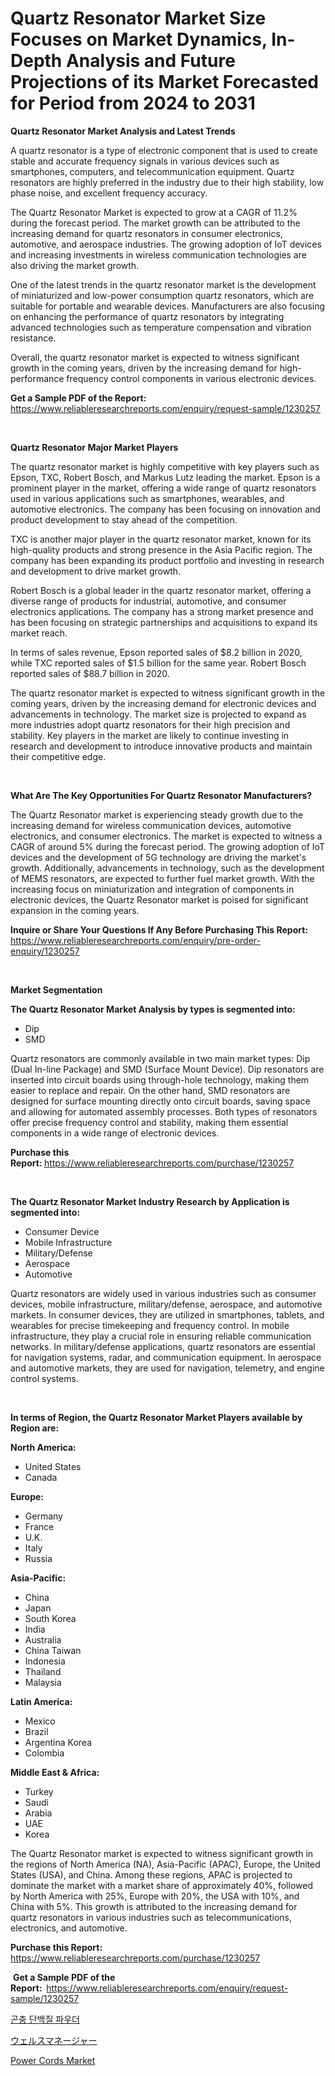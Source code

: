 <p><h1>Quartz Resonator Market Size Focuses on Market Dynamics, In-Depth Analysis and Future Projections of its Market Forecasted for Period from 2024 to 2031</h1></p><p><strong>Quartz Resonator Market Analysis and Latest Trends</strong></p>
<p><p>A quartz resonator is a type of electronic component that is used to create stable and accurate frequency signals in various devices such as smartphones, computers, and telecommunication equipment. Quartz resonators are highly preferred in the industry due to their high stability, low phase noise, and excellent frequency accuracy.</p><p>The Quartz Resonator Market is expected to grow at a CAGR of 11.2% during the forecast period. The market growth can be attributed to the increasing demand for quartz resonators in consumer electronics, automotive, and aerospace industries. The growing adoption of IoT devices and increasing investments in wireless communication technologies are also driving the market growth.</p><p>One of the latest trends in the quartz resonator market is the development of miniaturized and low-power consumption quartz resonators, which are suitable for portable and wearable devices. Manufacturers are also focusing on enhancing the performance of quartz resonators by integrating advanced technologies such as temperature compensation and vibration resistance.</p><p>Overall, the quartz resonator market is expected to witness significant growth in the coming years, driven by the increasing demand for high-performance frequency control components in various electronic devices.</p></p>
<p><strong>Get a Sample PDF of the Report:&nbsp;</strong> <a href="https://www.reliableresearchreports.com/enquiry/request-sample/1230257">https://www.reliableresearchreports.com/enquiry/request-sample/1230257</a></p>
<p>&nbsp;</p>
<p><strong>Quartz Resonator Major Market Players</strong></p>
<p><p>The quartz resonator market is highly competitive with key players such as Epson, TXC, Robert Bosch, and Markus Lutz leading the market. Epson is a prominent player in the market, offering a wide range of quartz resonators used in various applications such as smartphones, wearables, and automotive electronics. The company has been focusing on innovation and product development to stay ahead of the competition.</p><p>TXC is another major player in the quartz resonator market, known for its high-quality products and strong presence in the Asia Pacific region. The company has been expanding its product portfolio and investing in research and development to drive market growth.</p><p>Robert Bosch is a global leader in the quartz resonator market, offering a diverse range of products for industrial, automotive, and consumer electronics applications. The company has a strong market presence and has been focusing on strategic partnerships and acquisitions to expand its market reach.</p><p>In terms of sales revenue, Epson reported sales of $8.2 billion in 2020, while TXC reported sales of $1.5 billion for the same year. Robert Bosch reported sales of $88.7 billion in 2020.</p><p>The quartz resonator market is expected to witness significant growth in the coming years, driven by the increasing demand for electronic devices and advancements in technology. The market size is projected to expand as more industries adopt quartz resonators for their high precision and stability. Key players in the market are likely to continue investing in research and development to introduce innovative products and maintain their competitive edge.</p></p>
<p>&nbsp;</p>
<p><strong>What Are The Key Opportunities For Quartz Resonator Manufacturers?</strong></p>
<p><p>The Quartz Resonator market is experiencing steady growth due to the increasing demand for wireless communication devices, automotive electronics, and consumer electronics. The market is expected to witness a CAGR of around 5% during the forecast period. The growing adoption of IoT devices and the development of 5G technology are driving the market's growth. Additionally, advancements in technology, such as the development of MEMS resonators, are expected to further fuel market growth. With the increasing focus on miniaturization and integration of components in electronic devices, the Quartz Resonator market is poised for significant expansion in the coming years.</p></p>
<p><strong>Inquire or Share Your Questions If Any Before Purchasing This Report:</strong> <a href="https://www.reliableresearchreports.com/enquiry/pre-order-enquiry/1230257">https://www.reliableresearchreports.com/enquiry/pre-order-enquiry/1230257</a></p>
<p>&nbsp;</p>
<p><strong>Market Segmentation</strong></p>
<p><strong>The Quartz Resonator Market Analysis by types is segmented into:</strong></p>
<p><ul><li>Dip</li><li>SMD</li></ul></p>
<p><p>Quartz resonators are commonly available in two main market types: Dip (Dual In-line Package) and SMD (Surface Mount Device). Dip resonators are inserted into circuit boards using through-hole technology, making them easier to replace and repair. On the other hand, SMD resonators are designed for surface mounting directly onto circuit boards, saving space and allowing for automated assembly processes. Both types of resonators offer precise frequency control and stability, making them essential components in a wide range of electronic devices.</p></p>
<p><strong>Purchase this Report:&nbsp;</strong><a href="https://www.reliableresearchreports.com/purchase/1230257">https://www.reliableresearchreports.com/purchase/1230257</a></p>
<p>&nbsp;</p>
<p><strong>The Quartz Resonator Market Industry Research by Application is segmented into:</strong></p>
<p><ul><li>Consumer Device</li><li>Mobile Infrastructure</li><li>Military/Defense</li><li>Aerospace</li><li>Automotive</li></ul></p>
<p><p>Quartz resonators are widely used in various industries such as consumer devices, mobile infrastructure, military/defense, aerospace, and automotive markets. In consumer devices, they are utilized in smartphones, tablets, and wearables for precise timekeeping and frequency control. In mobile infrastructure, they play a crucial role in ensuring reliable communication networks. In military/defense applications, quartz resonators are essential for navigation systems, radar, and communication equipment. In aerospace and automotive markets, they are used for navigation, telemetry, and engine control systems.</p></p>
<p>&nbsp;</p>
<p><strong>In terms of Region, the Quartz Resonator Market Players available by Region are:</strong></p>
<p>
    <p> <strong> North America: </strong>
        <ul>
            <li>United States</li>
            <li>Canada</li>
        </ul>
        </p> 
    <p> <strong> Europe: </strong>
        <ul>
            <li>Germany</li>
            <li>France</li>
            <li>U.K.</li>
            <li>Italy</li>
            <li>Russia</li>
        </ul>
        </p> 
    <p> <strong> Asia-Pacific: </strong>
        <ul>
            <li>China</li>
            <li>Japan</li>
            <li>South Korea</li>
            <li>India</li>
            <li>Australia</li>
            <li>China Taiwan</li>
            <li>Indonesia</li>
            <li>Thailand</li>
            <li>Malaysia</li>
        </ul>
        </p> 
    <p> <strong> Latin America: </strong>
        <ul>
            <li>Mexico</li>
            <li>Brazil</li>
            <li>Argentina Korea</li>
            <li>Colombia</li>
        </ul>
        </p> 
    <p> <strong> Middle East & Africa: </strong>
        <ul>
            <li>Turkey</li>
            <li>Saudi</li>
            <li>Arabia</li>
            <li>UAE</li>
            <li>Korea</li>
        </ul>
    </p>
    </p>
<p><p>The Quartz Resonator market is expected to witness significant growth in the regions of North America (NA), Asia-Pacific (APAC), Europe, the United States (USA), and China. Among these regions, APAC is projected to dominate the market with a market share of approximately 40%, followed by North America with 25%, Europe with 20%, the USA with 10%, and China with 5%. This growth is attributed to the increasing demand for quartz resonators in various industries such as telecommunications, electronics, and automotive.</p></p>
<p><strong>Purchase this Report: </strong><a href="https://www.reliableresearchreports.com/purchase/1230257">https://www.reliableresearchreports.com/purchase/1230257</a></p>
<p>&nbsp;<strong>Get a Sample PDF of the Report:&nbsp;&nbsp;</strong><a href="https://www.reliableresearchreports.com/enquiry/request-sample/1230257">https://www.reliableresearchreports.com/enquiry/request-sample/1230257</a></p>
<p><strong></strong></p>
<p><p><a href="https://github.com/xvz497517413/Market-Research-Report-List-1/blob/main/37818719183.md">곤충 단백질 파우더</a></p><p><a href="https://github.com/ksxzwxabcuynh011/Market-Research-Report-List-1/blob/main/30007599827.md">ウェルスマネージャー</a></p><p><a href="https://github.com/lataunyatinikmelvin59ilbd0dv/Market-Research-Report-List-1/blob/main/power-cords-market.md">Power Cords Market</a></p></p>